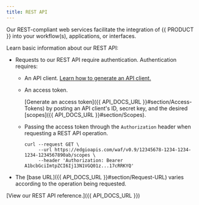 ```yaml
---
title: REST API
---
```


Our REST-compliant web services facilitate the integration of {{ PRODUCT }} into your workflow(s), applications, or interfaces.

Learn basic information about our REST API:

-   Requests to our REST API require authentication. Authentication requires:

    -   An API client. [Learn how to generate an API client.](/guides/develop/rest_api/authentication#administering-api-clients)
    -   An access token. 
    
        [Generate an access token]({{ API_DOCS_URL }}#section/Access-Tokens) by posting an API client's ID, secret key, and the desired [scopes]({{ API_DOCS_URL }}#section/Scopes).

    -   Passing the access token through the `Authorization` header when requesting a REST API operation. 

        ```
        curl --request GET \
             --url https://edgioapis.com/waf/v0.9/12345678-1234-1234-1234-1234567890ab/scopes \
             --header 'Authorization: Bearer  A1bcbGciImtpZCI6Ij13N1VGQ01z...17cRRKYQ'
        ```
-   The [base URL]({{ API_DOCS_URL }}#section/Request-URL) varies according to the operation being requested.

[View our REST API reference.]({{ API_DOCS_URL }})
